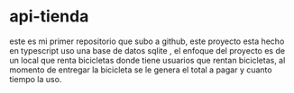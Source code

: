 # api-tienda

este es mi primer repositorio que subo a github,
este proyecto esta hecho en typescript uso una base de datos  sqlite ,
el enfoque del proyecto es de un local que renta bicicletas donde tiene usuarios que rentan bicicletas,
al momento de  entregar la bicicleta se le genera el total a pagar y  cuanto tiempo la uso.
